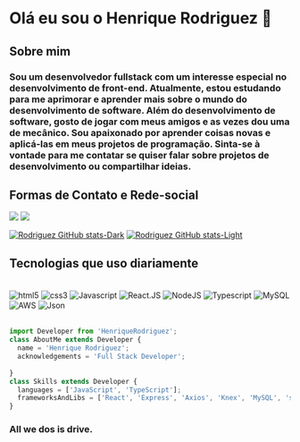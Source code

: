 # Olá eu sou o Henrique Rodriguez 🤘

## Sobre mim
### Sou um desenvolvedor fullstack com um interesse especial no desenvolvimento de front-end. Atualmente, estou estudando para me aprimorar e aprender mais sobre o mundo do desenvolvimento de software. Além do desenvolvimento de software, gosto de jogar com meus amigos e as vezes dou uma de mecânico. Sou apaixonado por aprender coisas novas e aplicá-las em meus projetos de programação. Sinta-se à vontade para me contatar se quiser falar sobre projetos de desenvolvimento ou compartilhar ideias.



## Formas de Contato e Rede-social

<a href = "mailto:ricks2dcontato@gmail.com"><img src="https://img.shields.io/badge/Gmail-D14836?style=for-the-badge&logo=gmail&logoColor=white" target="_blank"></a>
  <a href="https://www.linkedin.com/in/henrique-dos-santos-rodriguez-023626164/" target="_blank"><img src="https://img.shields.io/badge/-LinkedIn-%230077B5?style=for-the-badge&logo=linkedin&logoColor=white" target="_blank"></a> 


[![Rodriguez GitHub stats-Dark](https://github-readme-stats.vercel.app/api?username=HenriqueRodriguez&show_icons=true&theme=dark#gh-dark-mode-only)](https://github.com/anuraghazra/github-readme-stats#gh-dark-mode-only)
[![Rodriguez GitHub stats-Light](https://github-readme-stats.vercel.app/api?username=HenriqueRodriguez&show_icons=true&theme=default#gh-light-mode-only)](https://github.com/anuraghazra/github-readme-stats#gh-light-mode-only)

## Tecnologias que uso diariamente 
<div style="display: inline_block"><br/>
<img align="center" alt="html5" src="https://img.shields.io/badge/HTML5-E34F26?style=for-the-badge&logo=html5&logoColor=white" />
<img align="center" alt="css3" src="https://img.shields.io/badge/CSS3-1572B6?style=for-the-badge&logo=css3&logoColor=white" />
<img align="center" alt="Javascript" src="https://img.shields.io/badge/JavaScript-F7DF1E?style=for-the-badge&logo=javascript&logoColor=black" />
<img align="center" alt="React.JS" src="https://img.shields.io/badge/React-20232A?style=for-the-badge&logo=react&logoColor=61DAFB" />
<img align="center" alt="NodeJS" src="https://img.shields.io/badge/Node.js-43853D?style=for-the-badge&logo=node.js&logoColor=white" />
<img align="center" alt="Typescript" src="https://img.shields.io/badge/TypeScript-007ACC?style=for-the-badge&logo=typescript&logoColor=white" />
<img align="center" alt="MySQL" src="https://img.shields.io/badge/MySQL-00000F?style=for-the-badge&logo=mysql&logoColor=white" />
<img align="center" alt="AWS" src="https://img.shields.io/badge/Amazon_AWS-232F3E?style=for-the-badge&logo=amazon-aws&logoColor=white" />
<img align="center" alt="Json" src="https://img.shields.io/badge/json%20web%20tokens-323330?style=for-the-badge&logo=json-web-tokens&logoColor=pink" />
</div><br/>

```Typescript
import Developer from 'HenriqueRodriguez';
class AboutMe extends Developer {
  name = 'Henrique Rodriguez';
  acknowledgements = 'Full Stack Developer';
  
}
class Skills extends Developer {
  languages = ['JavaScript', 'TypeScript'];
  frameworksAndLibs = ['React', 'Express', 'Axios', 'Knex', 'MySQL', 'styled-components', 'POO', "Others" ];
}
```

### All we dos is drive.
